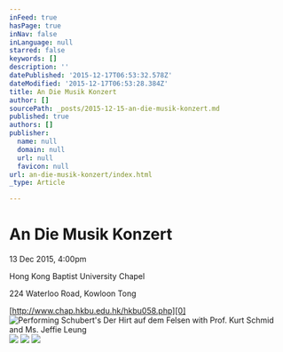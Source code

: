 ```yaml
---
inFeed: true
hasPage: true
inNav: false
inLanguage: null
starred: false
keywords: []
description: ''
datePublished: '2015-12-17T06:53:32.578Z'
dateModified: '2015-12-17T06:53:28.384Z'
title: An Die Musik Konzert
author: []
sourcePath: _posts/2015-12-15-an-die-musik-konzert.md
published: true
authors: []
publisher:
  name: null
  domain: null
  url: null
  favicon: null
url: an-die-musik-konzert/index.html
_type: Article

---
```

# An Die Musik Konzert

13 Dec 2015, 4:00pm

Hong Kong Baptist University Chapel

224 Waterloo Road, Kowloon Tong

[http://www.chap.hkbu.edu.hk/hkbu058.php][0]
![Performing Schubert's Der Hirt auf dem Felsen with Prof. Kurt Schmid and Ms. Jeffie Leung](https://s3-us-west-2.amazonaws.com/the-grid-img/p/38432053a9645427357f112d479c48cadfea1ecd.jpg)
![](https://s3-us-west-2.amazonaws.com/the-grid-img/p/42fbd5d6bad5fdb264b4809d9c776c47f846274a.jpg)
![](https://s3-us-west-2.amazonaws.com/the-grid-img/p/94532ddc8a21d7293476f9ef173f01e555006d1b.jpg)
![](https://s3-us-west-2.amazonaws.com/the-grid-img/p/8d003dca2e171030111725c6b75d56962764e028.jpg)

[0]: http://www.chap.hkbu.edu.hk/hkbu058.php
